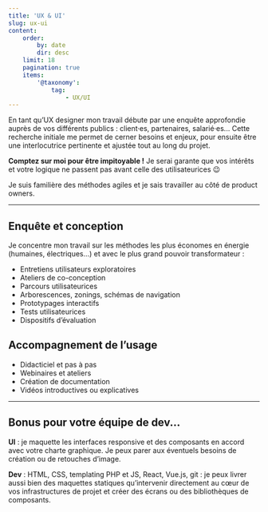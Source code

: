 ```yaml
---
title: 'UX & UI'
slug: ux-ui
content:
    order:
        by: date
        dir: desc
    limit: 18
    pagination: true
    items:
        '@taxonomy':
            tag:
                - UX/UI
---
```


En tant qu’UX designer mon travail débute par une enquête approfondie auprès de vos différents publics : client·es, partenaires, salarié·es... Cette recherche initiale me permet de cerner besoins et enjeux, pour ensuite être une interlocutrice pertinente et ajustée tout au long du projet.

<div class="message is-warning mt-5">
<div class="message-body">
<strong>Comptez sur moi pour être impitoyable !</strong> Je serai garante que vos intérêts et votre logique ne passent pas avant celle des utilisateurices 😉
</div>
</div>

Je suis familière des méthodes agiles et je sais travailler au côté de product owners.

---

## Enquête et conception

Je concentre mon travail sur les méthodes les plus économes en énergie (humaines, électriques...) et avec le plus grand pouvoir transformateur :

- Entretiens utilisateurs exploratoires
- Ateliers de co-conception
- Parcours utilisateurices
- Arborescences, zonings, schémas de navigation
- Prototypages interactifs
- Tests utilisateurices
- Dispositifs d’évaluation

## Accompagnement de l’usage
- Didacticiel et pas à pas
- Webinaires et ateliers
- Création de documentation
- Vidéos introductives ou explicatives

---

## Bonus pour votre équipe de dev...

**UI** : je maquette les interfaces responsive et des composants en accord avec votre charte graphique. Je peux parer aux éventuels besoins de création ou de retouches d’image.

<div class="message is-success mt-5">
<div class="message-body">
<strong>Dev</strong> : HTML, CSS, templating PHP et JS, React, Vue.js, git : je peux livrer aussi bien des maquettes statiques qu’intervenir directement au cœur de vos infrastructures de projet et créer des écrans ou des bibliothèques de composants.
</div>
</div>